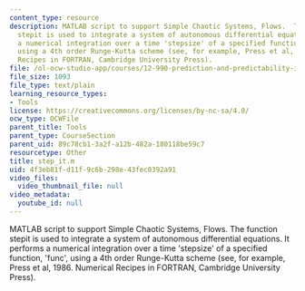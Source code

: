 ```yaml
---
content_type: resource
description: MATLAB script to support Simple Chaotic Systems, Flows.  The function
  stepit is used to integrate a system of autonomous differential equations.  It performs
  a numerical integration over a time 'stepsize' of a specified function, 'func',
  using a 4th order Runge-Kutta scheme (see, for example, Press et al, 1986. Numerical
  Recipes in FORTRAN, Cambridge University Press).
file: /ol-ocw-studio-app/courses/12-990-prediction-and-predictability-in-the-atmosphere-and-oceans-spring-2003/4f3eb81fd11f9c6b298e43fec0392a91_step_it.m
file_size: 1093
file_type: text/plain
learning_resource_types:
- Tools
license: https://creativecommons.org/licenses/by-nc-sa/4.0/
ocw_type: OCWFile
parent_title: Tools
parent_type: CourseSection
parent_uid: 89c78cb1-3a2f-a12b-482a-180118be59c7
resourcetype: Other
title: step_it.m
uid: 4f3eb81f-d11f-9c6b-298e-43fec0392a91
video_files:
  video_thumbnail_file: null
video_metadata:
  youtube_id: null
---
```

MATLAB script to support Simple Chaotic Systems, Flows.  The function stepit is used to integrate a system of autonomous differential equations.  It performs a numerical integration over a time 'stepsize' of a specified function, 'func', using a 4th order Runge-Kutta scheme (see, for example, Press et al, 1986. Numerical Recipes in FORTRAN, Cambridge University Press).